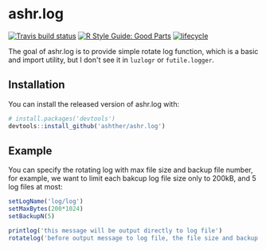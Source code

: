 # ashr.log
[![Travis build status](https://travis-ci.org/ashther/ashr.log.svg?branch=master)](https://travis-ci.org/ashther/ashr.log)
[![R Style Guide: Good Parts](https://img.shields.io/badge/code%20style-goodparts-blue.svg)](http://adv-r.had.co.nz/Style.html)
[![lifecycle](https://img.shields.io/badge/lifecycle-experimental-orange.svg)](https://www.tidyverse.org/lifecycle/#experimental)

The goal of ashr.log is to provide simple rotate log function, which is a basic and 
import utility, but I don't see it in `luzlogr` or `futile.logger`.

## Installation

You can install the released version of ashr.log with:

``` r
# install.packages('devtools')
devtools::install_github('ashther/ashr.log')
```

## Example
You can specify the rotating log with max file size and backup file number, for 
example, we want to limit each bakcup log file size only to 200kB, and 5 log files
at most:
```r
setLogName('log/log')
setMaxBytes(200*1024)
setBackupN(5)

printlog('this message will be output directly to log file')
rotatelog('before output message to log file, the file size and backup number will be checked first')
```
